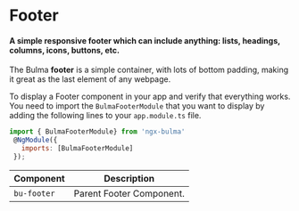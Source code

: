 # Footer

#### A simple responsive footer which can include anything: lists, headings, columns, icons, buttons, etc.

The Bulma **footer** is a simple container, with lots of bottom padding, making it great as the last element of any webpage.

To display a Footer component in your app and verify that everything works.
You need to import the `BulmaFooterModule` that you want to display by adding the following lines to your `app.module.ts` file.

```javascript
import { BulmaFooterModule} from 'ngx-bulma'
 @NgModule({
   imports: [BulmaFooterModule]
 });
```

| Component   | Description              |
| ----------- | ------------------------ |
| `bu-footer` | Parent Footer Component. |
